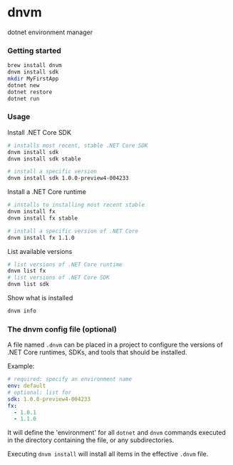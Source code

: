 # dnvm

dotnet environment manager

### Getting started

```sh
brew install dnvm
dnvm install sdk
mkdir MyFirstApp
dotnet new
dotnet restore
dotnet run
```

### Usage

Install .NET Core SDK

```sh
# installs most recent, stable .NET Core SDK
dnvm install sdk
dnvm install sdk stable

# install a specific version
dnvm install sdk 1.0.0-preview4-004233
```

Install a .NET Core runtime

```sh
# installs to installing most recent stable
dnvm install fx
dnvm install fx stable

# install a specific version of .NET Core
dnvm install fx 1.1.0
```

List available versions
```sh
# list versions of .NET Core runtime
dnvm list fx
# list versions of .NET Core SDK
dnvm list sdk
```

Show what is installed
```sh
dnvm info
```

### The dnvm config file (optional)

A file named `.dnvm` can be placed in a project to configure
the versions of .NET Core runtimes, SDKs, and tools that should be installed.

Example:

```yaml
# required: specify an environment name
env: default
# optional: list for
sdk: 1.0.0-preview4-004233
fx:
  - 1.0.1
  - 1.1.0
```

It will define the 'environment' for all `dotnet` and `dnvm` commands
executed in the directory containing the file, or any subdirectories.

Executing `dnvm install` will install all items in the effective `.dnvm` file.